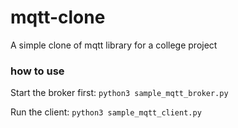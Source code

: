 # mqtt-clone
A simple clone of mqtt library for a college project

### how to use

Start the broker first:
`python3 sample_mqtt_broker.py`

Run the client:
`python3 sample_mqtt_client.py`
